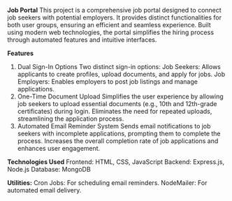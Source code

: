 **Job Portal**
This project is a comprehensive job portal designed to connect job seekers with potential employers. It provides distinct functionalities for both user groups, ensuring an efficient and seamless experience. Built using modern web technologies, the portal simplifies the hiring process through automated features and intuitive interfaces.

**Features**
1. Dual Sign-In Options
Two distinct sign-in options:
Job Seekers: Allows applicants to create profiles, upload documents, and apply for jobs.
Job Employers: Enables employers to post job listings and manage applications.
2. One-Time Document Upload
Simplifies the user experience by allowing job seekers to upload essential documents (e.g., 10th and 12th-grade certificates) during login.
Eliminates the need for repeated uploads, streamlining the application process.
3. Automated Email Reminder System
Sends email notifications to job seekers with incomplete applications, prompting them to complete the process.
Increases the overall completion rate of job applications and enhances user engagement.

**Technologies Used**
Frontend: HTML, CSS, JavaScript
Backend: Express.js, Node.js
Database: MongoDB

**Utilities:**
Cron Jobs: For scheduling email reminders.
NodeMailer: For automated email delivery.
